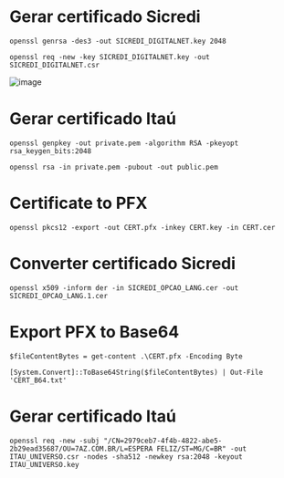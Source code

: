 # Gerar certificado Sicredi
`openssl genrsa -des3 -out SICREDI_DIGITALNET.key 2048`

`openssl req -new -key SICREDI_DIGITALNET.key -out SICREDI_DIGITALNET.csr`

![image](https://user-images.githubusercontent.com/6507492/151967222-8b994b24-605a-4fc9-9051-52e02023f965.png)



# Gerar certificado Itaú
`openssl genpkey -out private.pem -algorithm RSA -pkeyopt rsa_keygen_bits:2048`

`openssl rsa -in private.pem -pubout -out public.pem`


# Certificate to PFX
`openssl pkcs12 -export -out CERT.pfx -inkey CERT.key -in CERT.cer`

# Converter certificado Sicredi
`openssl x509 -inform der -in SICREDI_OPCAO_LANG.cer -out SICREDI_OPCAO_LANG.1.cer`

# Export PFX to Base64
`$fileContentBytes = get-content .\CERT.pfx -Encoding Byte`

`[System.Convert]::ToBase64String($fileContentBytes) | Out-File 'CERT_B64.txt'`

# Gerar certificado Itaú
`openssl req -new -subj "/CN=2979ceb7-4f4b-4822-abe5-2b29ead35687/OU=7AZ.COM.BR/L=ESPERA FELIZ/ST=MG/C=BR" -out ITAU_UNIVERSO.csr -nodes -sha512 -newkey rsa:2048 -keyout ITAU_UNIVERSO.key`
